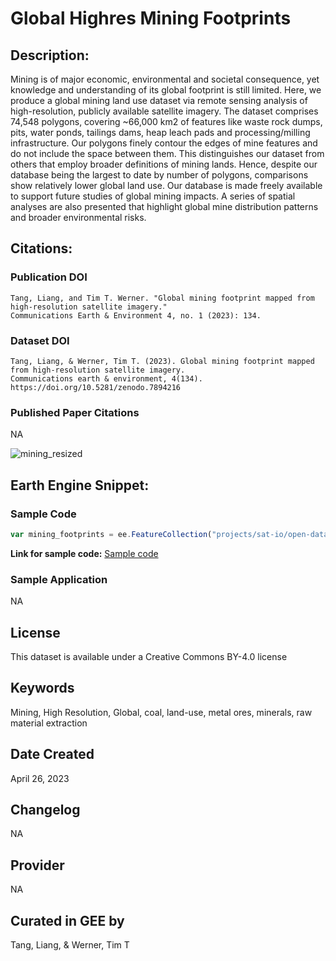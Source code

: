 
# Global Highres Mining Footprints

## Description:
Mining is of major economic, environmental and societal consequence, yet  knowledge and understanding of its global footprint is still limited.
Here, we produce a global mining land use dataset via remote sensing analysis of high-resolution, publicly available satellite imagery. The
dataset comprises 74,548 polygons, covering ~66,000 km2 of features like waste rock dumps, pits, water ponds, tailings dams, heap leach pads and
processing/milling infrastructure. Our polygons finely contour the edges of mine features and do not include the space between them. This
distinguishes our dataset from others that employ broader definitions of mining lands. Hence, despite our database being the largest to date by
number of polygons, comparisons show relatively lower global land use. Our database is made freely available to support future studies of global
mining impacts. A series of spatial analyses are also presented that highlight global mine distribution patterns and broader environmental risks.

## Citations:

### Publication DOI

```
Tang, Liang, and Tim T. Werner. "Global mining footprint mapped from high-resolution satellite imagery."
Communications Earth & Environment 4, no. 1 (2023): 134.
```

### Dataset DOI

```
Tang, Liang, & Werner, Tim T. (2023). Global mining footprint mapped from high-resolution satellite imagery.
Communications earth & environment, 4(134). https://doi.org/10.5281/zenodo.7894216
```

### Published Paper Citations

NA

![mining_resized](https://github.com/samapriya/awesome-gee-community-datasets/assets/6677629/dd6c7c34-14db-496d-a353-1ea58e2d4bec)


## Earth Engine Snippet:

### Sample Code

```js
var mining_footprints = ee.FeatureCollection("projects/sat-io/open-datasets/global-mining/global_mining_footprints");
```
**Link for sample code:** [Sample code](https://code.earthengine.google.com/?scriptPath=users/sat-io/awesome-gee-catalog-examples:global-utilities-assets-amenities/GLOBAL-MINING-FOOTPRINTS)

### Sample Application

NA

## License

This dataset is available under a Creative Commons BY-4.0 license

## Keywords

Mining, High Resolution, Global, coal, land-use, metal ores, minerals, raw material extraction

## Date Created

April 26, 2023

## Changelog

NA

## Provider

NA

## Curated in GEE by
Tang, Liang, & Werner, Tim T